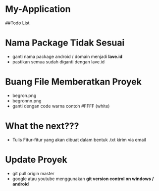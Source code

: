 # My-Application

##Todo List

<h1> Nama Package Tidak Sesuai </h1>

<ul> 
    <li> ganti nama package android / domain menjadi <strong> lave.id </strong> </li>
    <li> pastikan semua sudah diganti dengan lave.id </li>
</ul>

<h1> Buang File Memberatkan Proyek </h1>

<ul>
    <li> begron.png </li> 
    <li> begronnn.png </li>
    <li> ganti dengan code warna contoh #FFFF (white)</li>
</ul>

<h1> What the next???  </h1>
<ul>
    <li> Tulis Fitur-fitur yang akan dibuat dalam bentuk .txt kirim via email </li>
</ul>

<h1> Update Proyek  </h1>
<ul>
    <li> git pull origin master </li>
    <li> google atau youtube menggunakan <b>git version control on windows / android</b> </li>
</ul>